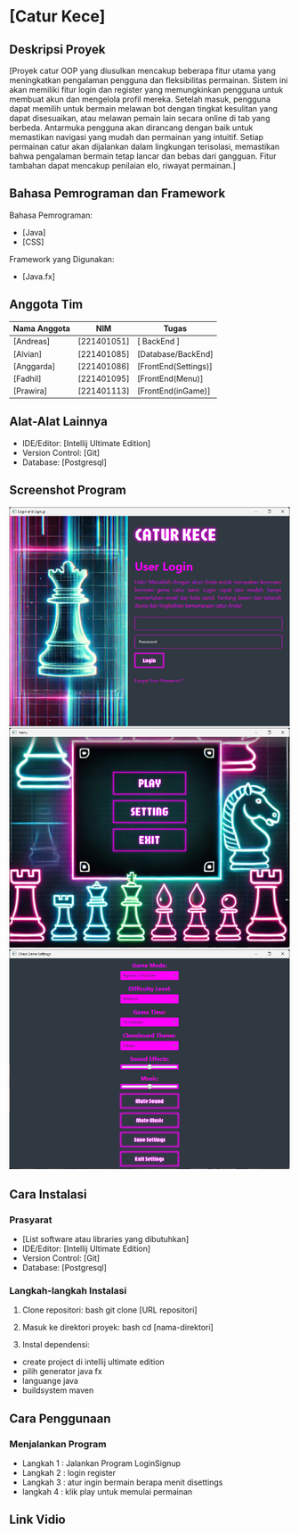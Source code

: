 # [Catur Kece]

## Deskripsi Proyek
[Proyek catur OOP yang diusulkan mencakup beberapa fitur utama yang meningkatkan pengalaman pengguna dan fleksibilitas permainan. Sistem ini akan memiliki fitur login dan register yang memungkinkan pengguna untuk membuat akun dan mengelola profil mereka. Setelah masuk, pengguna dapat memilih untuk bermain melawan bot dengan tingkat kesulitan yang dapat disesuaikan, atau melawan pemain lain secara online di tab yang berbeda. Antarmuka pengguna akan dirancang dengan baik untuk memastikan navigasi yang mudah dan permainan yang intuitif. Setiap permainan catur akan dijalankan dalam lingkungan terisolasi, memastikan bahwa pengalaman bermain tetap lancar dan bebas dari gangguan. Fitur tambahan dapat mencakup penilaian elo, riwayat permainan.]

## Bahasa Pemrograman dan Framework
Bahasa Pemrograman:
- [Java]
- [CSS] 

Framework yang Digunakan:
- [Java.fx]

## Anggota Tim
|     Nama Anggota         |          NIM        |             Tugas            |
|    --------------        |     -----------     |        --------------        |
|     [Andreas]            |     [221401051]     |       [  BackEnd  ]          |
|     [Alvian]             |     [221401085]     |       [Database/BackEnd]     |
|     [Anggarda]           |     [221401086]     |       [FrontEnd(Settings)]   |
|     [Fadhil]             |     [221401095]     |       [FrontEnd(Menu)]       |
|     [Prawira]            |     [221401113]     |       [FrontEnd(inGame)]     |


## Alat-Alat Lainnya
- IDE/Editor: [Intellij Ultimate Edition]
- Version Control: [Git]
- Database: [Postgresql]


## Screenshot Program
![LoginSignup](https://github.com/andreasrs00/UAS_PBO_CaturKece_TEAM/blob/main/caturkece-readme/LoginGUI.png)
![Menu](https://github.com/andreasrs00/UAS_PBO_CaturKece_TEAM/blob/main/caturkece-readme/MenuGUI.png)
![Settings](https://github.com/andreasrs00/UAS_PBO_CaturKece_TEAM/blob/main/caturkece-readme/SettingsGUI.png)

## Cara Instalasi
### Prasyarat
- [List software atau libraries yang dibutuhkan]
- IDE/Editor: [Intellij Ultimate Edition]
- Version Control: [Git]
- Database: [Postgresql]


### Langkah-langkah Instalasi
1. Clone repositori:
    bash
    git clone [URL repositori]
    
2. Masuk ke direktori proyek:
    bash
    cd [nama-direktori]
    
3. Instal dependensi:
- create project di intellij ultimate edition
- pilih generator java fx
- languange java
- buildsystem maven
    

## Cara Penggunaan
### Menjalankan Program
- Langkah 1 : Jalankan Program LoginSignup
- Langkah 2 : login register
- Langkah 3 : atur ingin bermain berapa menit disettings
- langkah 4 : klik play untuk memulai permainan

## Link Vidio 

